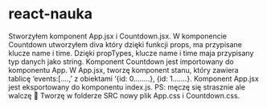 # react-nauka
Stworzyłem komponent App.jsx i Countdown.jsx. W komponencie Countdown utworzyłem diva który dzięki funkcji props, ma przypisane klucze name i time. Dzięki propTypes, klucze name i time maja przypisany typ danych jako string. Komponent Countdown jest importowany do komponentu App.
W App.jsx, tworzę komponent stanu, który zawiera tablicę ‘events:[….,’ z obiektami ‘{id: 0……..}, {id: 1…….}.
Komponent App.jsx jest eksportowany do komponentu index.js.
PS: męczę się strasznie ale walczę 
Tworzę w folderze SRC nowy plik App.css i Countdown.css.